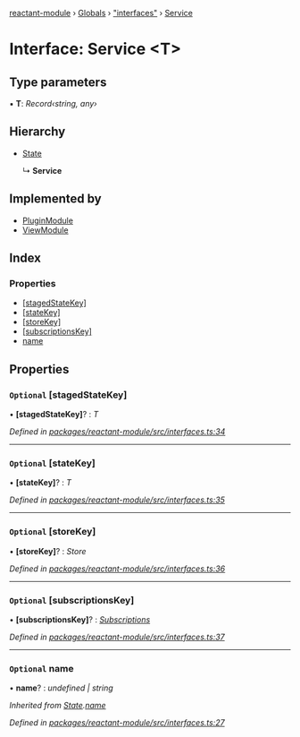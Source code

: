 [reactant-module](../README.md) › [Globals](../globals.md) › ["interfaces"](../modules/_interfaces_.md) › [Service](_interfaces_.service.md)

# Interface: Service <**T**>

## Type parameters

▪ **T**: *Record‹string, any›*

## Hierarchy

* [State](_interfaces_.state.md)

  ↳ **Service**

## Implemented by

* [PluginModule](../classes/_core_plugin_.pluginmodule.md)
* [ViewModule](../classes/_core_view_.viewmodule.md)

## Index

### Properties

* [[stagedStateKey]](_interfaces_.service.md#optional-[stagedstatekey])
* [[stateKey]](_interfaces_.service.md#optional-[statekey])
* [[storeKey]](_interfaces_.service.md#optional-[storekey])
* [[subscriptionsKey]](_interfaces_.service.md#optional-[subscriptionskey])
* [name](_interfaces_.service.md#optional-name)

## Properties

### `Optional` [stagedStateKey]

• **[stagedStateKey]**? : *T*

*Defined in [packages/reactant-module/src/interfaces.ts:34](https://github.com/unadlib/reactant/blob/2a94e2e/packages/reactant-module/src/interfaces.ts#L34)*

___

### `Optional` [stateKey]

• **[stateKey]**? : *T*

*Defined in [packages/reactant-module/src/interfaces.ts:35](https://github.com/unadlib/reactant/blob/2a94e2e/packages/reactant-module/src/interfaces.ts#L35)*

___

### `Optional` [storeKey]

• **[storeKey]**? : *Store*

*Defined in [packages/reactant-module/src/interfaces.ts:36](https://github.com/unadlib/reactant/blob/2a94e2e/packages/reactant-module/src/interfaces.ts#L36)*

___

### `Optional` [subscriptionsKey]

• **[subscriptionsKey]**? : *[Subscriptions](../modules/_interfaces_.md#subscriptions)*

*Defined in [packages/reactant-module/src/interfaces.ts:37](https://github.com/unadlib/reactant/blob/2a94e2e/packages/reactant-module/src/interfaces.ts#L37)*

___

### `Optional` name

• **name**? : *undefined | string*

*Inherited from [State](_interfaces_.state.md).[name](_interfaces_.state.md#optional-name)*

*Defined in [packages/reactant-module/src/interfaces.ts:27](https://github.com/unadlib/reactant/blob/2a94e2e/packages/reactant-module/src/interfaces.ts#L27)*
